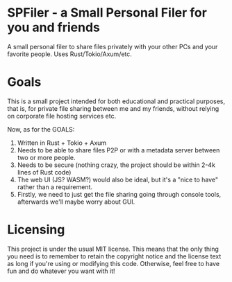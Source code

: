 # SPFiler - a Small Personal Filer for you and friends
A small personal filer to share files privately with your other PCs and your favorite people. Uses Rust/Tokio/Axum/etc.

# Goals

This is a small project intended for both educational and practical purposes, that is, for private file sharing between me and my friends, without relying on corporate file hosting services etc.

Now, as for the GOALS:
1. Written in Rust + Tokio + Axum
2. Needs to be able to share files P2P or with a metadata server between two or more people.
3. Needs to be secure (nothing crazy, the project should be within 2-4k lines of Rust code)
4. The web UI (JS? WASM?) would also be ideal, but it's a "nice to have" rather than a requirement.
5. Firstly, we need to just get the file sharing going through console tools, afterwards we'll maybe worry about GUI.

# Licensing

This project is under the usual MIT license. This means that the only thing you need is to remember to retain the copyright notice and the license text as long if you're using or modifying this code. Otherwise, feel free to have fun and do whatever you want with it! 